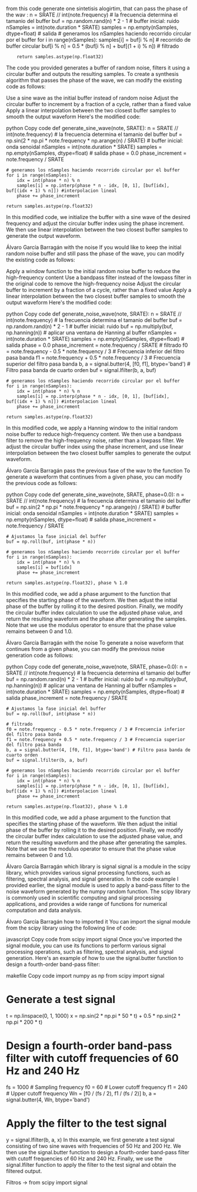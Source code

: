 from this code generate one sintetisis alogirtim, that can pass the phase of the wav : n = SRATE // int(note.frequency)  # la frecuencia determina el tamanio del buffer
        buf = np.random.rand(n) * 2 - 1  # buffer inicial: ruido
        nSamples = int(note.duration * SRATE)
        samples = np.empty(nSamples, dtype=float)  # salida
        # generamos los nSamples haciendo recorrido circular por el buffer
        for i in range(nSamples):
            samples[i] = buf[i % n]  # recorrido de buffer circular
            buf[i % n] = 0.5 * (buf[i % n] + buf[(1 + i) % n])  # filtrado

        return samples.astype(np.float32)


The code you provided generates a buffer of random noise, filters it using a circular buffer and outputs the resulting samples. To create a synthesis algorithm that passes the phase of the wave, we can modify the existing code as follows:

Use a sine wave as the initial buffer instead of random noise
Adjust the circular buffer to increment by a fraction of a cycle, rather than a fixed value
Apply a linear interpolation between the two closest buffer samples to smooth the output waveform
Here's the modified code:

python
Copy code
def generate_sine_wave(note, SRATE):
    n = SRATE // int(note.frequency)  # la frecuencia determina el tamanio del buffer
    buf = np.sin(2 * np.pi * note.frequency * np.arange(n) / SRATE)  # buffer inicial: onda senoidal
    nSamples = int(note.duration * SRATE)
    samples = np.empty(nSamples, dtype=float)  # salida
    phase = 0.0
    phase_increment = note.frequency / SRATE

    # generamos los nSamples haciendo recorrido circular por el buffer
    for i in range(nSamples):
        idx = int(phase * n) % n
        samples[i] = np.interp(phase * n - idx, [0, 1], [buf[idx], buf[(idx + 1) % n]]) #interpolacion lineal
        phase += phase_increment

    return samples.astype(np.float32)
In this modified code, we initialize the buffer with a sine wave of the desired frequency and adjust the circular buffer index using the phase increment. We then use linear interpolation between the two closest buffer samples to generate the output waveform.





Álvaro García Barragán
with the noise
If you would like to keep the initial random noise buffer and still pass the phase of the wave, you can modify the existing code as follows:

Apply a window function to the initial random noise buffer to reduce the high-frequency content
Use a bandpass filter instead of the lowpass filter in the original code to remove the high-frequency noise
Adjust the circular buffer to increment by a fraction of a cycle, rather than a fixed value
Apply a linear interpolation between the two closest buffer samples to smooth the output waveform
Here's the modified code:

python
Copy code
def generate_noise_wave(note, SRATE):
    n = SRATE // int(note.frequency)  # la frecuencia determina el tamanio del buffer
    buf = np.random.rand(n) * 2 - 1  # buffer inicial: ruido
    buf = np.multiply(buf, np.hanning(n)) # aplicar una ventana de Hanning al buffer
    nSamples = int(note.duration * SRATE)
    samples = np.empty(nSamples, dtype=float)  # salida
    phase = 0.0
    phase_increment = note.frequency / SRATE
    # filtrado
    f0 = note.frequency - 0.5 * note.frequency / 3 # Frecuencia inferior del filtro pasa banda
    f1 = note.frequency + 0.5 * note.frequency / 3 # Frecuencia superior del filtro pasa banda
    b, a = signal.butter(4, [f0, f1], btype='band') # Filtro pasa banda de cuarto orden
    buf = signal.lfilter(b, a, buf)

    # generamos los nSamples haciendo recorrido circular por el buffer
    for i in range(nSamples):
        idx = int(phase * n) % n
        samples[i] = np.interp(phase * n - idx, [0, 1], [buf[idx], buf[(idx + 1) % n]]) #interpolacion lineal
        phase += phase_increment

    return samples.astype(np.float32)
In this modified code, we apply a Hanning window to the initial random noise buffer to reduce high-frequency content. We then use a bandpass filter to remove the high-frequency noise, rather than a lowpass filter. We adjust the circular buffer index using the phase increment, and use linear interpolation between the two closest buffer samples to generate the output waveform.





Álvaro García Barragán
pass the previous fase of the wav to the function
To generate a waveform that continues from a given phase, you can modify the previous code as follows:

python
Copy code
def generate_sine_wave(note, SRATE, phase=0.0):
    n = SRATE // int(note.frequency)  # la frecuencia determina el tamanio del buffer
    buf = np.sin(2 * np.pi * note.frequency * np.arange(n) / SRATE)  # buffer inicial: onda senoidal
    nSamples = int(note.duration * SRATE)
    samples = np.empty(nSamples, dtype=float)  # salida
    phase_increment = note.frequency / SRATE

    # Ajustamos la fase inicial del buffer
    buf = np.roll(buf, int(phase * n))

    # generamos los nSamples haciendo recorrido circular por el buffer
    for i in range(nSamples):
        idx = int(phase * n) % n
        samples[i] = buf[idx]
        phase += phase_increment

    return samples.astype(np.float32), phase % 1.0
In this modified code, we add a phase argument to the function that specifies the starting phase of the waveform. We then adjust the initial phase of the buffer by rolling it to the desired position. Finally, we modify the circular buffer index calculation to use the adjusted phase value, and return the resulting waveform and the phase after generating the samples. Note that we use the modulus operator to ensure that the phase value remains between 0 and 1.0.





Álvaro García Barragán
with the noise
To generate a noise waveform that continues from a given phase, you can modify the previous noise generation code as follows:

python
Copy code
def generate_noise_wave(note, SRATE, phase=0.0):
    n = SRATE // int(note.frequency)  # la frecuencia determina el tamanio del buffer
    buf = np.random.rand(n) * 2 - 1  # buffer inicial: ruido
    buf = np.multiply(buf, np.hanning(n)) # aplicar una ventana de Hanning al buffer
    nSamples = int(note.duration * SRATE)
    samples = np.empty(nSamples, dtype=float)  # salida
    phase_increment = note.frequency / SRATE

    # Ajustamos la fase inicial del buffer
    buf = np.roll(buf, int(phase * n))

    # filtrado
    f0 = note.frequency - 0.5 * note.frequency / 3 # Frecuencia inferior del filtro pasa banda
    f1 = note.frequency + 0.5 * note.frequency / 3 # Frecuencia superior del filtro pasa banda
    b, a = signal.butter(4, [f0, f1], btype='band') # Filtro pasa banda de cuarto orden
    buf = signal.lfilter(b, a, buf)

    # generamos los nSamples haciendo recorrido circular por el buffer
    for i in range(nSamples):
        idx = int(phase * n) % n
        samples[i] = np.interp(phase * n - idx, [0, 1], [buf[idx], buf[(idx + 1) % n]]) #interpolacion lineal
        phase += phase_increment

    return samples.astype(np.float32), phase % 1.0
In this modified code, we add a phase argument to the function that specifies the starting phase of the waveform. We then adjust the initial phase of the buffer by rolling it to the desired position. Finally, we modify the circular buffer index calculation to use the adjusted phase value, and return the resulting waveform and the phase after generating the samples. Note that we use the modulus operator to ensure that the phase value remains between 0 and 1.0.





Álvaro García Barragán
which library is signal
signal is a module in the scipy library, which provides various signal processing functions, such as filtering, spectral analysis, and signal generation. In the code example I provided earlier, the signal module is used to apply a band-pass filter to the noise waveform generated by the numpy random function. The scipy library is commonly used in scientific computing and signal processing applications, and provides a wide range of functions for numerical computation and data analysis.





Álvaro García Barragán
how to imported it
You can import the signal module from the scipy library using the following line of code:

javascript
Copy code
from scipy import signal
Once you've imported the signal module, you can use its functions to perform various signal processing operations, such as filtering, spectral analysis, and signal generation. Here's an example of how to use the signal.butter function to design a fourth-order band-pass filter:

makefile
Copy code
import numpy as np
from scipy import signal

# Generate a test signal
t = np.linspace(0, 1, 1000)
x = np.sin(2 * np.pi * 50 * t) + 0.5 * np.sin(2 * np.pi * 200 * t)

# Design a fourth-order band-pass filter with cutoff frequencies of 60 Hz and 240 Hz
fs = 1000  # Sampling frequency
f0 = 60  # Lower cutoff frequency
f1 = 240  # Upper cutoff frequency
Wn = [f0 / (fs / 2), f1 / (fs / 2)]
b, a = signal.butter(4, Wn, btype='band')

# Apply the filter to the test signal
y = signal.lfilter(b, a, x)
In this example, we first generate a test signal consisting of two sine waves with frequencies of 50 Hz and 200 Hz. We then use the signal.butter function to design a fourth-order band-pass filter with cutoff frequencies of 60 Hz and 240 Hz. Finally, we use the signal.lfilter function to apply the filter to the test signal and obtain the filtered output.



Filtros -> from scipy import signal
